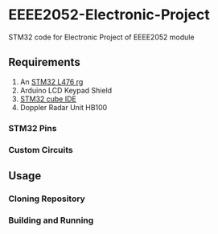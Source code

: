 # EEEE2052-Electronic-Project
STM32 code for Electronic Project of EEEE2052 module

## Requirements
1. An [STM32 L476 rg](https://www.st.com/en/evaluation-tools/nucleo-l476rg.html)
2. Arduino LCD Keypad Shield
3. [STM32 cube IDE](https://www.st.com/en/development-tools/stm32cubeide.html)
4. Doppler Radar Unit HB100

### STM32 Pins

### Custom Circuits

## Usage

### Cloning Repository

### Building and Running
